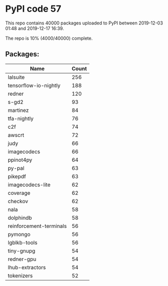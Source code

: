 # PyPI code 57

This repo contains 40000 packages uploaded to PyPI between 
2019-12-03 01:48 and 2019-12-17 16:39.

The repo is 10% (4000/40000) complete.

## Packages:

| Name  | Count |
| ----- | ----- |
| lalsuite | 256 |
| tensorflow-io-nightly | 188 |
| redner | 120 |
| s-gd2 | 93 |
| martinez | 84 |
| tfa-nightly | 76 |
| c2f | 74 |
| awscrt | 72 |
| judy | 66 |
| imagecodecs | 66 |
| ppinot4py | 64 |
| py-pal | 63 |
| pikepdf | 63 |
| imagecodecs-lite | 62 |
| coverage | 62 |
| checkov | 62 |
| nala | 58 |
| dolphindb | 58 |
| reinforcement-terminals | 56 |
| pymongo | 56 |
| lgblkb-tools | 56 |
| tiny-gnupg | 54 |
| redner-gpu | 54 |
| lhub-extractors | 54 |
| tokenizers | 52 |


